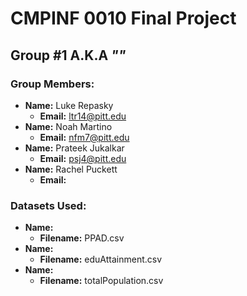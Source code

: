 # CMPINF 0010 Final Project

## Group #1 A.K.A *"<Insert Group Name Here>"*

### Group Members:
* **Name:** Luke Repasky
	* **Email:** ltr14@pitt.edu
* **Name:** Noah Martino
	* **Email:** nfm7@pitt.edu
* **Name:** Prateek Jukalkar
	* **Email:** psj4@pitt.edu
* **Name:** Rachel Puckett
	* **Email:**

### Datasets Used:
* **Name:** 
	* **Filename:** PPAD.csv
* **Name:**
	* **Filename:** eduAttainment.csv
* **Name:**
	* **Filename:** totalPopulation.csv

